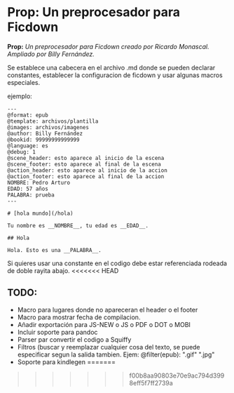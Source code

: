 # Prop: Un preprocesador para Ficdown

**Prop:** *Un preprocesador para Ficdown creado por Ricardo Monascal. Ampliado por Billy Fernández.*

Se establece una cabecera en el archivo .md donde se pueden declarar constantes, establecer la configuracion de ficdown y usar algunas macros especiales.

ejemplo:
```
---
@format: epub
@template: archivos/plantilla
@images: archivos/imagenes
@author: Billy Fernández
@bookid: 99999999999999
@language: es
@debug: 1
@scene_header: esto aparece al inicio de la escena
@scene_footer: esto aparece al final de la escena
@action_header: esto aparece al inicio de la accion
@action_footer: esto aparece al final de la accion
NOMBRE: Pedro Arturo
EDAD: 57 años
PALABRA: prueba
---

# [hola mundo](/hola)

Tu nombre es __NOMBRE__, tu edad es __EDAD__.

## Hola

Hola. Esto es una __PALABRA__.
```

Si quieres usar una constante en el codigo debe estar referenciada rodeada de doble rayita abajo.
<<<<<<< HEAD

## TODO:

- Macro  para lugares donde no apareceran el header o el footer
- Macro para mostrar fecha de compilacion.
- Añadir exportación para JS-NEW o JS o PDF o DOT o MOBI
- Incluir soporte para pandoc
- Parser par convertir el codigo a Squiffy
- Filtros (buscar y reemplazar cualquier cosa del texto, se puede especificar segun la salida tambien. Ejem: @filter(epub): ".gif" ".jpg"
- Soporte para kindlegen
=======
>>>>>>> f00b8aa90803e70e9ac794d3998eff5f7ff2739a
